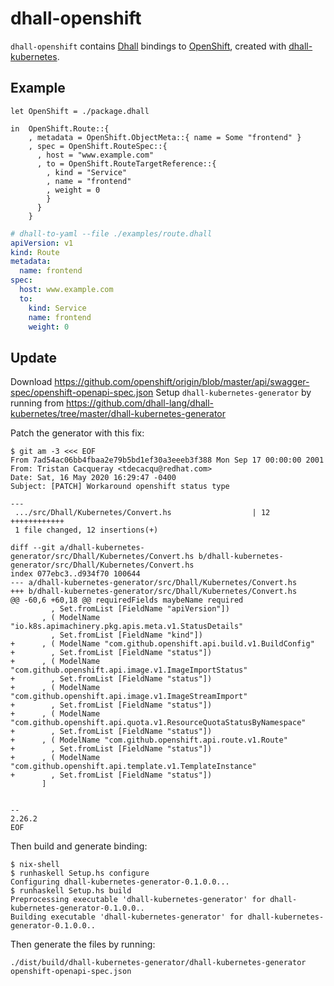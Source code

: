 # dhall-openshift

`dhall-openshift` contains [Dhall][dhall-lang] bindings to [OpenShift][OpenShift],
created with [dhall-kubernetes][dhall-kubernetes].

## Example

```dhall
let OpenShift = ./package.dhall

in  OpenShift.Route::{
    , metadata = OpenShift.ObjectMeta::{ name = Some "frontend" }
    , spec = OpenShift.RouteSpec::{
      , host = "www.example.com"
      , to = OpenShift.RouteTargetReference::{
        , kind = "Service"
        , name = "frontend"
        , weight = 0
        }
      }
    }
```

```yaml
# dhall-to-yaml --file ./examples/route.dhall
apiVersion: v1
kind: Route
metadata:
  name: frontend
spec:
  host: www.example.com
  to:
    kind: Service
    name: frontend
    weight: 0
```

## Update

Download https://github.com/openshift/origin/blob/master/api/swagger-spec/openshift-openapi-spec.json
Setup `dhall-kubernetes-generator` by running from https://github.com/dhall-lang/dhall-kubernetes/tree/master/dhall-kubernetes-generator

Patch the generator with this fix:

```shell
$ git am -3 <<< EOF
From 7ad54ac06bb4fbaa2e79b5bd1ef30a3eeeb3f388 Mon Sep 17 00:00:00 2001
From: Tristan Cacqueray <tdecacqu@redhat.com>
Date: Sat, 16 May 2020 16:29:47 -0400
Subject: [PATCH] Workaround openshift status type

---
 .../src/Dhall/Kubernetes/Convert.hs                  | 12 ++++++++++++
 1 file changed, 12 insertions(+)

diff --git a/dhall-kubernetes-generator/src/Dhall/Kubernetes/Convert.hs b/dhall-kubernetes-generator/src/Dhall/Kubernetes/Convert.hs
index 077ebc3..d934f70 100644
--- a/dhall-kubernetes-generator/src/Dhall/Kubernetes/Convert.hs
+++ b/dhall-kubernetes-generator/src/Dhall/Kubernetes/Convert.hs
@@ -60,6 +60,18 @@ requiredFields maybeName required
         , Set.fromList [FieldName "apiVersion"])
       , ( ModelName "io.k8s.apimachinery.pkg.apis.meta.v1.StatusDetails"
         , Set.fromList [FieldName "kind"])
+      , ( ModelName "com.github.openshift.api.build.v1.BuildConfig"
+        , Set.fromList [FieldName "status"])
+      , ( ModelName "com.github.openshift.api.image.v1.ImageImportStatus"
+        , Set.fromList [FieldName "status"])
+      , ( ModelName "com.github.openshift.api.image.v1.ImageStreamImport"
+        , Set.fromList [FieldName "status"])
+      , ( ModelName "com.github.openshift.api.quota.v1.ResourceQuotaStatusByNamespace"
+        , Set.fromList [FieldName "status"])
+      , ( ModelName "com.github.openshift.api.route.v1.Route"
+        , Set.fromList [FieldName "status"])
+      , ( ModelName "com.github.openshift.api.template.v1.TemplateInstance"
+        , Set.fromList [FieldName "status"])
       ]


--
2.26.2
EOF
```

Then build and generate binding:

```shell
$ nix-shell
$ runhaskell Setup.hs configure
Configuring dhall-kubernetes-generator-0.1.0.0...
$ runhaskell Setup.hs build
Preprocessing executable 'dhall-kubernetes-generator' for dhall-kubernetes-generator-0.1.0.0..
Building executable 'dhall-kubernetes-generator' for dhall-kubernetes-generator-0.1.0.0..
```

Then generate the files by running:

```shell
./dist/build/dhall-kubernetes-generator/dhall-kubernetes-generator openshift-openapi-spec.json
```

[dhall-lang]: https://dhall-lang.org
[dhall-kubernetes]: https://github.com/dhall-lang/dhall-kubernetes
[OpenShift]: https://www.openshift.com/
